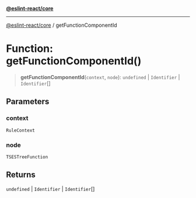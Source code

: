 [**@eslint-react/core**](../README.md)

***

[@eslint-react/core](../README.md) / getFunctionComponentId

# Function: getFunctionComponentId()

> **getFunctionComponentId**(`context`, `node`): `undefined` \| `Identifier` \| `Identifier`[]

## Parameters

### context

`RuleContext`

### node

`TSESTreeFunction`

## Returns

`undefined` \| `Identifier` \| `Identifier`[]
